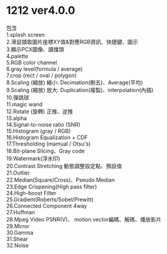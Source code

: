 # 1212 ver4.0.0  
包含  
1.splash screen  
2.滑鼠擷取圖片座標XY值&對應RGB資訊、快捷鍵、圖示  
3.顯示PCX圖像、讀擋頭  
4.palette  
5.RGB color channel  
6.gray level(formula / average)  
7.crop (rect / oval / polygon)    
8.Scaling (縮放) 縮小: Decimation(刪去)、Average(平均)   
9.Scaling (縮放) 放大: Duplication(複製)、interpolation(內插)  
10.彈跳球  
11.magic wand  
12.Rotate (旋轉) 正推、逆推  
13.alpha  
14.Signal-to-noise ratio (SNR)  
15.Histogram (gray / RGB)  
16.Histogram Equalization + CDF  
17.Thresholding (mamual / Otsu's)  
18.Bit-plane Slicing、Gray code  
19.Watermark(浮水印)  
20.Contrast Stretching 動態調整設定點、預設值  
21.Outlier  
22.Median(Square/Cross)、Pseudo Median  
23.Edge Crispening(High pass filter)  
24.High-boost Filter  
25.Gradient(Roberts/Sobel/Prewitt)  
26.Connected Component 4way  
27.Huffman  
28.Mpeg Video PSNR(V)、 motion vector編碼、解碼、播放影片  
29.Mirror  
30.Gamma  
31.Shear  
32.Noise  
